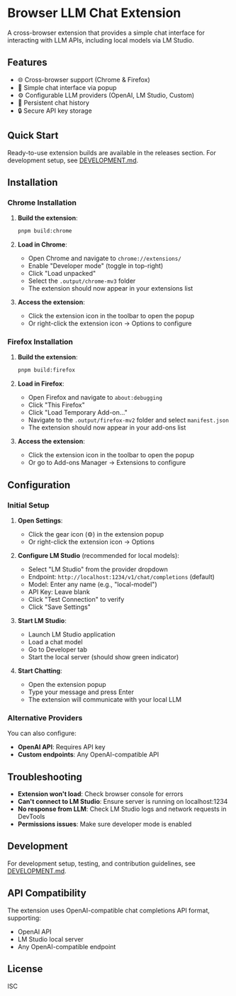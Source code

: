 # Browser LLM Chat Extension

A cross-browser extension that provides a simple chat interface for interacting with LLM APIs, including local models via LM Studio.

## Features

- 🌐 Cross-browser support (Chrome & Firefox)  
- 💬 Simple chat interface via popup
- ⚙️ Configurable LLM providers (OpenAI, LM Studio, Custom)
- 💾 Persistent chat history
- 🔒 Secure API key storage

## Quick Start

Ready-to-use extension builds are available in the releases section. For development setup, see [DEVELOPMENT.md](DEVELOPMENT.md).

## Installation

### Chrome Installation

1. **Build the extension**:

   ```bash
   pnpm build:chrome
   ```

2. **Load in Chrome**:
   - Open Chrome and navigate to `chrome://extensions/`
   - Enable "Developer mode" (toggle in top-right)
   - Click "Load unpacked"
   - Select the `.output/chrome-mv3` folder
   - The extension should now appear in your extensions list

3. **Access the extension**:
   - Click the extension icon in the toolbar to open the popup
   - Or right-click the extension icon → Options to configure

### Firefox Installation

1. **Build the extension**:

   ```bash
   pnpm build:firefox
   ```

2. **Load in Firefox**:
   - Open Firefox and navigate to `about:debugging`
   - Click "This Firefox"
   - Click "Load Temporary Add-on..."
   - Navigate to the `.output/firefox-mv2` folder and select `manifest.json`
   - The extension should now appear in your add-ons list

3. **Access the extension**:
   - Click the extension icon in the toolbar to open the popup
   - Or go to Add-ons Manager → Extensions to configure

## Configuration

### Initial Setup

1. **Open Settings**:
   - Click the gear icon (⚙️) in the extension popup
   - Or right-click the extension icon → Options

2. **Configure LM Studio** (recommended for local models):
   - Select "LM Studio" from the provider dropdown
   - Endpoint: `http://localhost:1234/v1/chat/completions` (default)
   - Model: Enter any name (e.g., "local-model")
   - API Key: Leave blank
   - Click "Test Connection" to verify
   - Click "Save Settings"

3. **Start LM Studio**:
   - Launch LM Studio application
   - Load a chat model
   - Go to Developer tab
   - Start the local server (should show green indicator)

4. **Start Chatting**:
   - Open the extension popup
   - Type your message and press Enter
   - The extension will communicate with your local LLM

### Alternative Providers

You can also configure:

- **OpenAI API**: Requires API key
- **Custom endpoints**: Any OpenAI-compatible API

## Troubleshooting

- **Extension won't load**: Check browser console for errors
- **Can't connect to LM Studio**: Ensure server is running on localhost:1234
- **No response from LLM**: Check LM Studio logs and network requests in DevTools
- **Permissions issues**: Make sure developer mode is enabled

## Development

For development setup, testing, and contribution guidelines, see [DEVELOPMENT.md](DEVELOPMENT.md).

## API Compatibility

The extension uses OpenAI-compatible chat completions API format, supporting:

- OpenAI API
- LM Studio local server
- Any OpenAI-compatible endpoint

## License

ISC
